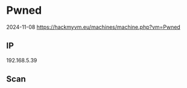 # Pwned

2024-11-08 https://hackmyvm.eu/machines/machine.php?vm=Pwned

## IP

192.168.5.39

## Scan

